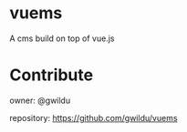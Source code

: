 # vuems
A cms build on top of vue.js

# Contribute

owner: @gwildu

repository: <https://github.com/gwildu/vuems>